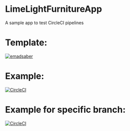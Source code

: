# LimeLightFurnitureApp
A sample app to test CircleCI pipelines
# Template:
[![emadsaber](https://circleci.com/gh/emadsaber/LimeLightFurnitureApp.svg?style=svg)]([<LINK>](https://app.circleci.com/pipelines/github/emadsaber/LimeLightFurnitureApp?branch=main))

# Example:
[![CircleCI](https://circleci.com/gh/circleci/LimeLightFurnitureApp.svg?style=svg)](https://circleci.com/gh/circleci/LimeLightFurnitureApp)

# Example for specific branch:
[![CircleCI](https://circleci.com/gh/circleci/LimeLightFurnitureApp/tree/main.svg?style=svg)](https://circleci.com/gh/circleci/LimeLightFurnitureApp/?branch=main)
